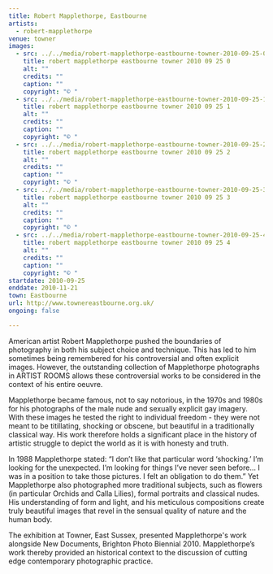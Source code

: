 ```yaml
---
title: Robert Mapplethorpe, Eastbourne
artists:
  - robert-mapplethorpe
venue: towner
images:
  - src: ../../media/robert-mapplethorpe-eastbourne-towner-2010-09-25-0.webp
    title: robert mapplethorpe eastbourne towner 2010 09 25 0
    alt: ""
    credits: ""
    caption: ""
    copyright: "© "
  - src: ../../media/robert-mapplethorpe-eastbourne-towner-2010-09-25-1.webp
    title: robert mapplethorpe eastbourne towner 2010 09 25 1
    alt: ""
    credits: ""
    caption: ""
    copyright: "© "
  - src: ../../media/robert-mapplethorpe-eastbourne-towner-2010-09-25-2.webp
    title: robert mapplethorpe eastbourne towner 2010 09 25 2
    alt: ""
    credits: ""
    caption: ""
    copyright: "© "
  - src: ../../media/robert-mapplethorpe-eastbourne-towner-2010-09-25-3.webp
    title: robert mapplethorpe eastbourne towner 2010 09 25 3
    alt: ""
    credits: ""
    caption: ""
    copyright: "© "
  - src: ../../media/robert-mapplethorpe-eastbourne-towner-2010-09-25-4.webp
    title: robert mapplethorpe eastbourne towner 2010 09 25 4
    alt: ""
    credits: ""
    caption: ""
    copyright: "© "
startdate: 2010-09-25
enddate: 2010-11-21
town: Eastbourne
url: http://www.townereastbourne.org.uk/
ongoing: false

---
```


American artist Robert Mapplethorpe pushed the boundaries of photography in both his subject choice and technique. This has led to him sometimes being remembered for his controversial and often explicit images. However, the outstanding collection of Mapplethorpe photographs in ARTIST ROOMS allows these controversial works to be considered in the context of his entire oeuvre.

Mapplethorpe became famous, not to say notorious, in the 1970s and 1980s for his photographs of the male nude and sexually explicit gay imagery. With these images he tested the right to individual freedom - they were not meant to be titillating, shocking or obscene, but beautiful in a traditionally classical way. His work therefore holds a significant place in the history of artistic struggle to depict the world as it is with honesty and truth.

In 1988 Mapplethorpe stated: “I don’t like that particular word ‘shocking.’ I’m looking for the unexpected. I’m looking for things I’ve never seen before... I was in a position to take those pictures. I felt an obligation to do them.” Yet Mapplethorpe also photographed more traditional subjects, such as flowers (in particular Orchids and Calla Lilies), formal portraits and classical nudes. His understanding of form and light, and his meticulous compositions create truly beautiful images that revel in the sensual quality of nature and the human body.

The exhibition at Towner, East Sussex, presented Mapplethorpe's work alongside New Documents, Brighton Photo Biennial 2010. Mapplethorpe’s work thereby provided an historical context to the discussion of cutting edge contemporary photographic practice.